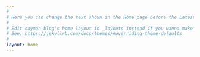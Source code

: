 ```yaml
---
#
# Here you can change the text shown in the Home page before the Latest Posts section.
#
# Edit cayman-blog's home layout in _layouts instead if you wanna make some changes
# See: https://jekyllrb.com/docs/themes/#overriding-theme-defaults
#
layout: home
---
```


[//]: # ()
[//]: # (Slurm&#40;Simple Linux Utility for Resource Management， http://slurm.schedmd.com/ &#41;是开源的、具有容错性和高度可扩展的Linux集群超级计算系统资源管理和作业调度系统。超级计算系统可利用Slurm对资源和作业进行管理，以避免相互干扰，提高运行效率。所有需运行的作业，无论是用于程序调试还是业务计算，都可以通过交互式并行 srun 、批处理式 sbatch 或分配式 salloc 等命令提交，提交后可以利用相关命令查询作业状态等。)

[//]: # ()
[//]: # (Slurm采用slurmctld服务（守护进程）作为中心管理器用于监测资源和作业，为了提高可用性，还可以配置另一个备份冗余管理器。各计算节点需启动slurmd守护进程，以便被用于作为远程shell使用：等待作业、执行作业、返回状态、再等待更多作业。slurmdbd&#40;Slurm DataBase Daemon&#41;数据库守护进程（非必需，建议采用，也可以记录到纯文本中等），可以将多个slurm管理的集群的记账信息记录在同一个数据库中。还可以启用slurmrestd&#40;Slurm REST API Daemon&#41;服务（非必需），该服务可以通过REST API与Slurm进行交互，所有功能都对应的API。用户工具包含 srun 运行作业、 scancel 终止排队中或运行中的作业、 sinfo 查看系统状态、 squeue 查看作业状态、 sacct 查看运行中或结束了的作业及作业步信息等命令。 sview 命令可以图形化显示系统和作业状态（可含有网络拓扑）。 scontrol 作为管理工具，可以监控、修改集群的配置和状态信息等。用于管理数据库的命令是 sacctmgr ，可认证集群、有效用户、有效记账账户等)

[//]: # ()
